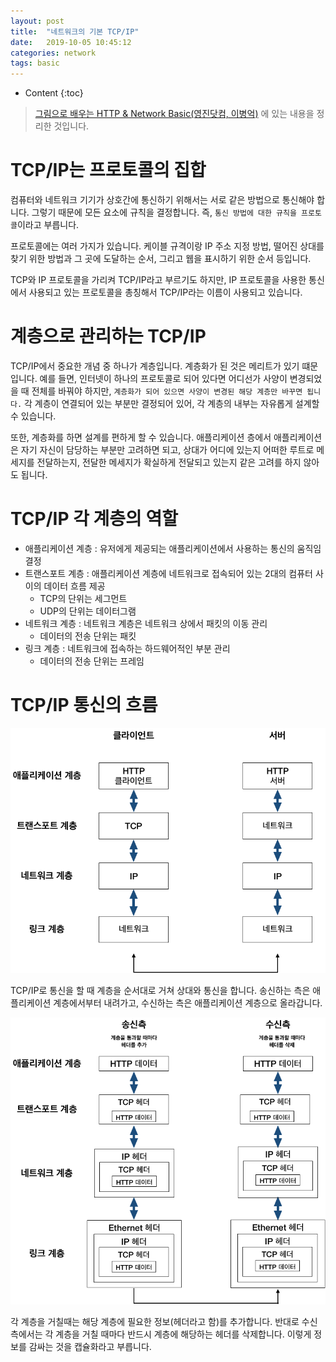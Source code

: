 ```yaml
---
layout: post
title:  "네트워크의 기본 TCP/IP"
date:   2019-10-05 10:45:12
categories: network
tags: basic
---
```


* Content
{:toc}

> [그림으로 배우는 HTTP & Network Basic(영진닷컴, 이병억)](http://www.kyobobook.co.kr/product/detailViewKor.laf?ejkGb=KOR&mallGb=KOR&barcode=9788931447897&orderClick=LEA&Kc=)
> 에 있는 내용을 정리한 것입니다.
 

# TCP/IP는 프로토콜의 집합

컴퓨터와 네트워크 기기가 상호간에 통신하기 위해서는 서로 같은 방법으로 통신해야 합니다. 그렇기 때문에 모든 요소에 규칙을 결정합니다. 즉, `통신 방법에 대한 규칙을 프로토콜`이라고 부릅니다.

프로토콜에는 여러 가지가 있습니다. 케이블 규격이랑 IP 주소 지정 방법, 떨어진 상대를 찾기 위한 방법과 그 곳에 도달하는 순서, 그리고 웹을 표시하기 위한 순서 등입니다.

TCP와 IP 프로토콜을 가리켜 TCP/IP라고 부르기도 하지만, IP 프로토콜을 사용한 통신에서 사용되고 있는 프로토콜을 총칭해서 TCP/IP라는 이름이 사용되고 있습니다.


# 계층으로 관리하는 TCP/IP

TCP/IP에서 중요한 개념 중 하나가 계층입니다. 계층화가 된 것은 메리트가 있기 떄문입니다. 예를 들면, 인터넷이 하나의 프로토콜로 되어 있다면 어디선가 사양이 변경되었을 때 전체를 바꿔야 하지만, `계층화가 되어 있으면 사양이 변경된 해당 계층만 바꾸면 됩니다.` 각 계층이 연결되어 있는 부분만 결정되어 있어, 각 계층의 내부는 자유롭게 설계할 수 있습니다.

또한, 계층화를 하면 설계를 편하게 할 수 있습니다. 애플리케이션 층에서 애플리케이션은 자기 자신이 담당하는 부분만 고려하면 되고, 상대가 어디에 있는지 어떠한 루트로 메세지를 전달하는지, 전달한 메세지가 확실하게 전달되고 있는지 같은 고려를 하지 않아도 됩니다.


# TCP/IP 각 계층의 역할

- 애플리케이션 계층 : 유저에게 제공되는 애플리케이션에서 사용하는 통신의 움직임 결정
- 트랜스포트 계층 : 애플리케이션 계층에 네트워크로 접속되어 있는 2대의 컴퓨터 사이의 데이터 흐름 제공
    - TCP의 단위는 세그먼트
    - UDP의 단위는 데이터그램
- 네트워크 계층 : 네트워크 계층은 네트워크 상에서 패킷의 이동 관리
    - 데이터의 전송 단위는 패킷
- 링크 계층 : 네트워크에 접속하는 하드웨어적인 부분 관리
    - 데이터의 전송 단위는 프레임


# TCP/IP 통신의 흐름

![](/img-in-posts/2019-10-05-네트워크의-기본-TCP-IP-1.png)

TCP/IP로 통신을 할 때 계층을 순서대로 거쳐 상대와 통신을 합니다. 송신하는 측은 애플리케이션 계층에서부터 내려가고, 수신하는 측은 애플리케이션 계층으로 올라갑니다.

![](/img-in-posts/2019-10-05-네트워크의-기본-TCP-IP-2.png)

각 계층을 거칠때는 해당 계층에 필요한 정보(헤더라고 함)를 추가합니다. 반대로 수신측에서는 각 계층을 거칠 때마다 반드시 계층에 해당하는 헤더를 삭제합니다.
이렇게 정보를 감싸는 것을 캡슐화라고 부릅니다.